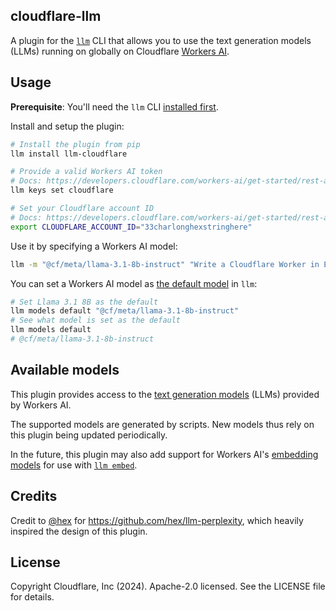 ## cloudflare-llm

A plugin for the [`llm`](https://llm.datasette.io/en/stable/) CLI that allows you to use the text generation models (LLMs) running on globally on Cloudflare [Workers AI](https://developers.cloudflare.com/workers-ai/models/#text-generation).

## Usage

**Prerequisite**: You'll need the `llm` CLI [installed first](https://llm.datasette.io/en/stable/setup.html).

Install and setup the plugin:

```sh
# Install the plugin from pip
llm install llm-cloudflare

# Provide a valid Workers AI token
# Docs: https://developers.cloudflare.com/workers-ai/get-started/rest-api/#1-get-api-token-and-account-id
llm keys set cloudflare

# Set your Cloudflare account ID
# Docs: https://developers.cloudflare.com/workers-ai/get-started/rest-api/#1-get-api-token-and-account-id
export CLOUDFLARE_ACCOUNT_ID="33charlonghexstringhere"
```

Use it by specifying a Workers AI model:

```sh
llm -m "@cf/meta/llama-3.1-8b-instruct" "Write a Cloudflare Worker in ESM format that returns an empty JSON object as a response. Show only the code."
```

You can set a Workers AI model as [the default model](https://llm.datasette.io/en/stable/setup.html#setting-a-custom-default-model) in `llm`:

```sh
# Set Llama 3.1 8B as the default
llm models default "@cf/meta/llama-3.1-8b-instruct" 
# See what model is set as the default
llm models default
# @cf/meta/llama-3.1-8b-instruct
```

## Available models

This plugin provides access to the [text generation models](https://developers.cloudflare.com/workers-ai/models/#text-generation) (LLMs) provided by Workers AI.

The supported models are generated by scripts. New models thus rely on this plugin being updated periodically.

In the future, this plugin may also add support for Workers AI's [embedding models](https://developers.cloudflare.com/workers-ai/models/#text-embeddings) for use with [`llm embed`](https://llm.datasette.io/en/stable/embeddings/index.html).

## Credits

Credit to [@hex](https://github.com/hex) for https://github.com/hex/llm-perplexity, which heavily inspired the design of this plugin.

## License

Copyright Cloudflare, Inc (2024). Apache-2.0 licensed. See the LICENSE file for details.
